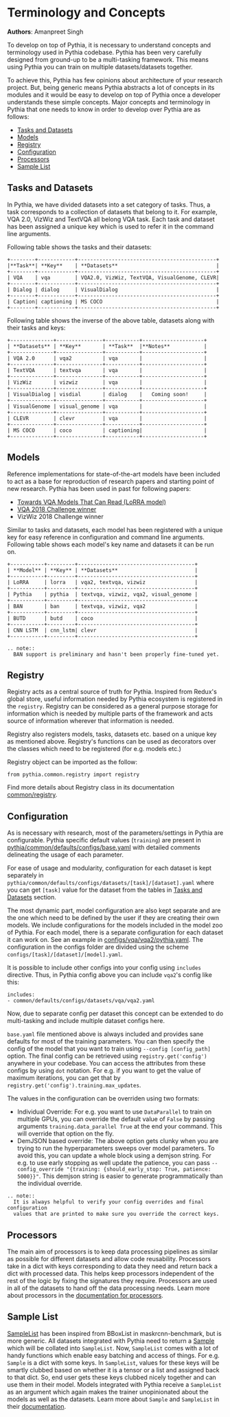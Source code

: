 # Terminology and Concepts

**Authors**: Amanpreet Singh

To develop on top of Pythia, it is necessary to understand concepts and terminology
used in Pythia codebase. Pythia has been very carefully designed from ground-up to be a
multi-tasking framework. This means using Pythia you can train on multiple datasets/datasets
together.

To achieve this, Pythia has few opinions about architecture of your research project.
But, being generic means Pythia abstracts a lot of concepts in its modules and it would
be easy to develop on top of Pythia once a developer understands these simple concepts.
Major concepts and terminology in Pythia that one needs to know in order to develop
over Pythia are as follows:

- [Tasks and Datasets](#tasks-and-datasets)
- [Models](#models)
- [Registry](#registry)
- [Configuration](#configuration)
- [Processors](#processors)
- [Sample List](#sample-list)


## Tasks and Datasets

In Pythia, we have divided datasets into a set category of tasks. Thus, a task corresponds
to a collection of datasets that belong to it. For example, VQA 2.0, VizWiz and TextVQA
all belong VQA task. Each task and dataset has been assigned a unique key which is used
to refer it in the command line arguments.

Following table shows the tasks and their datasets:

```eval_rst
+--------+------------+---------------------------------------------+
|**Task**| **Key**    | **Datasets**                                |
+--------+------------+---------------------------------------------+
| VQA    | vqa        | VQA2.0, VizWiz, TextVQA, VisualGenome, CLEVR|
+--------+------------+---------------------------------------------+
| Dialog | dialog     | VisualDialog                                |
+--------+------------+---------------------------------------------+
| Caption| captioning | MS COCO                                     |
+--------+------------+---------------------------------------------+
```

Following table shows the inverse of the above table, datasets along with their tasks and keys:

```eval_rst
+--------------+---------------+-----------+--------------------+
| **Datasets** | **Key**       | **Task**  |**Notes**           |
+--------------+---------------+-----------+--------------------+
| VQA 2.0      | vqa2          | vqa       |                    |
+--------------+---------------+-----------+--------------------+
| TextVQA      | textvqa       | vqa       |                    |
+--------------+---------------+-----------+--------------------+
| VizWiz       | vizwiz        | vqa       |                    |
+--------------+---------------+-----------+--------------------+
| VisualDialog | visdial       | dialog    |   Coming soon!     |
+--------------+---------------+-----------+--------------------+
| VisualGenome | visual_genome | vqa       |                    |
+--------------+---------------+-----------+--------------------+
| CLEVR        | clevr         | vqa       |                    |
+--------------+---------------+-----------+--------------------+
| MS COCO      | coco          | captioning|                    |
+--------------+---------------+-----------+--------------------+
```

## Models

Reference implementations for state-of-the-art models have been included to act as
a base for reproduction of research papers and starting point of new research. Pythia has
been used in past for following papers:

- [Towards VQA Models That Can Read (LoRRA model)](https://arxiv.org/abs/1904.08920)
- [VQA 2018 Challenge winner](https://arxiv.org/abs/1807.09956)
- VizWiz 2018 Challenge winner

Similar to tasks and datasets, each model has been registered with a unique key for easy
reference in configuration and command line arguments. Following table shows each model's
key name and datasets it can be run on.

```eval_rst
+-----------+---------+--------------------------------------+
| **Model** | **Key** | **Datasets**                         |
+-----------+---------+--------------------------------------+
| LoRRA     | lorra   | vqa2, textvqa, vizwiz                |
+-----------+---------+--------------------------------------+
| Pythia    | pythia  | textvqa, vizwiz, vqa2, visual_genome |
+-----------+---------+--------------------------------------+
| BAN       | ban     | textvqa, vizwiz, vqa2                |
+-----------+---------+--------------------------------------+
| BUTD      | butd    | coco                                 |
+-----------+---------+--------------------------------------+
| CNN LSTM  | cnn_lstm| clevr                                |
+-----------+---------+--------------------------------------+
```

```eval_rst
.. note::
  BAN support is preliminary and hasn't been properly fine-tuned yet.
```

## Registry

Registry acts as a central source of truth for Pythia. Inspired from Redux's global store,
useful information needed by Pythia ecosystem is registered in the `registry`. Registry can be
considered as a general purpose storage for information which is needed by multiple parts
of the framework and acts source of information wherever that information is needed.

Registry also registers models, tasks, datasets etc. based on a unique key as mentioned above.
Registry's functions can be used as decorators over the classes which need to be registered
(for e.g. models etc.)

Registry object can be imported as the follow:

```
from pythia.common.registry import registry

```

Find more details about Registry class in its documentation [common/registry](../common/registry).


## Configuration

As is necessary with research, most of the parameters/settings in Pythia are
configurable. Pythia specific default values (`training`) are present
in [pythia/common/defaults/configs/base.yaml](https://github.com/facebookresearch/pythia/blob/v0.3/pythia/common/defaults/configs/base.yaml)
with detailed comments delineating the usage of each parameter.

For ease of usage and modularity, configuration for each dataset is kept separately in
`pythia/common/defaults/configs/datasets/[task]/[dataset].yaml` where you can get `[task]`
value for the dataset from the tables in [Tasks and Datasets](#tasks-and-datasets) section.

The most dynamic part, model configuration are also kept separate and are the one which
need to be defined by the user if they are creating their own models. We include
configurations for the models included in the model zoo of Pythia. For each model,
there is a separate configuration for each dataset it can work on. See an example in
[configs/vqa/vqa2/pythia.yaml](https://github.com/facebookresearch/pythia/blob/v0.3/configs/vqa/vqa2/pythia.yaml). The configuration in
the configs folder are divided using the scheme `configs/[task]/[dataset]/[model].yaml`.

It is possible to include other configs into your config using `includes` directive.
Thus, in Pythia config above you can include `vqa2`'s config like this:

```
includes:
- common/defaults/configs/datasets/vqa/vqa2.yaml
```

Now, due to separate config per dataset this concept can be extended
to do multi-tasking and include multiple dataset configs here.

`base.yaml` file mentioned above is always included and provides sane defaults
for most of the training parameters. You can then specify the config of the model
that you want to train using `--config [config_path]` option. The final config can be
retrieved using `registry.get('config')` anywhere in your codebase. You can access
the attributes from these configs by using `dot` notation. For e.g. if you want to
get the value of maximum iterations, you can get that by `registry.get('config').training.max_updates`.

The values in the configuration can be overriden using two formats:

- Individual Override: For e.g. you want to use `DataParallel` to train on multiple GPUs,
you can override the default value of `False` by passing arguments `training.data_parallel True` at the end your command. This will override that option on the fly.
- DemJSON based override: The above option gets clunky when you are trying to run the
hyperparameters sweeps over model parameters. To avoid this, you can update a whole block
using a demjson string. For e.g. to use early stopping as well update the patience, you
can pass `--config_override "{training: {should_early_stop: True, patience: 5000}}"`. This demjson string is easier to generate programmatically than the individual
override.

```eval_rst
.. note::
  It is always helpful to verify your config overrides and final configuration
  values that are printed to make sure you override the correct keys.
```

## Processors

The main aim of processors is to keep data processing pipelines as similar as
possible for different datasets and allow code reusability. Processors take in
a dict with keys corresponding to data they need and return back a dict with
processed data. This helps keep processors independent of the rest of the logic
by fixing the signatures they require. Processors are used in all of the datasets
to hand off the data processing needs. Learn more about processors in the
[documentation for processors](../datasets/processors).

## Sample List

[SampleList](../datasets/sample#pythia.common.sample.SampleList) has been inspired
from BBoxList in maskrcnn-benchmark, but is more generic. All datasets integrated
with Pythia need to return a
[Sample](../datasets/sample#pythia.common.sample.Sample) which will be collated into
`SampleList`. Now, `SampleList` comes with a lot of handy functions which
enable easy batching and access of things. For e.g. ``Sample`` is a dict with
some keys. In ``SampleList``, values for these keys will be smartly clubbed
based on whether it is a tensor or a list and assigned back to that dict.
So, end user gets these keys clubbed nicely together and can use them in their model.
Models integrated with Pythia receive a ``SampleList`` as an argument which again
makes the trainer unopinionated about the models as well as the datasets. Learn more
about ``Sample`` and ``SampleList`` in their [documentation](../common/sample).
